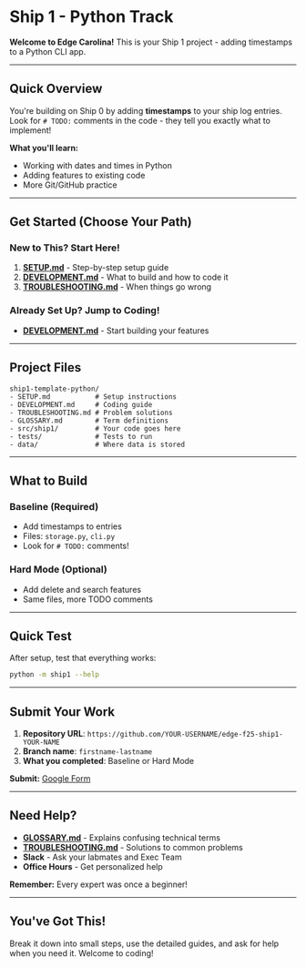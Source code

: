 # Ship 1 - Python Track

**Welcome to Edge Carolina!** This is your Ship 1 project - adding timestamps to a Python CLI app.

---

## Quick Overview

You're building on Ship 0 by adding **timestamps** to your ship log entries. Look for `# TODO:` comments in the code - they tell you exactly what to implement!

**What you'll learn:**
- Working with dates and times in Python
- Adding features to existing code
- More Git/GitHub practice

---

## Get Started (Choose Your Path)

### New to This? Start Here!
1. **[SETUP.md](SETUP.md)** - Step-by-step setup guide
2. **[DEVELOPMENT.md](DEVELOPMENT.md)** - What to build and how to code it
3. **[TROUBLESHOOTING.md](TROUBLESHOOTING.md)** - When things go wrong

### Already Set Up? Jump to Coding!
- **[DEVELOPMENT.md](DEVELOPMENT.md)** - Start building your features

---

## Project Files

```
ship1-template-python/
- SETUP.md           # Setup instructions
- DEVELOPMENT.md     # Coding guide
- TROUBLESHOOTING.md # Problem solutions
- GLOSSARY.md        # Term definitions
- src/ship1/         # Your code goes here
- tests/             # Tests to run
- data/              # Where data is stored
```

---

## What to Build

### Baseline (Required)
- Add timestamps to entries
- Files: `storage.py`, `cli.py`
- Look for `# TODO:` comments!

### Hard Mode (Optional)
- Add delete and search features
- Same files, more TODO comments

---

## Quick Test

After setup, test that everything works:
```bash
python -m ship1 --help
```

---

## Submit Your Work

1. **Repository URL**: `https://github.com/YOUR-USERNAME/edge-f25-ship1-YOUR-NAME`
2. **Branch name**: `firstname-lastname`
3. **What you completed**: Baseline or Hard Mode

**Submit:** [Google Form](https://forms.gle/3woXg71w48ps4qdo9)

---

## Need Help?

- **[GLOSSARY.md](GLOSSARY.md)** - Explains confusing technical terms
- **[TROUBLESHOOTING.md](TROUBLESHOOTING.md)** - Solutions to common problems
- **Slack** - Ask your labmates and Exec Team
- **Office Hours** - Get personalized help

**Remember:** Every expert was once a beginner!

---

## You've Got This!

Break it down into small steps, use the detailed guides, and ask for help when you need it. Welcome to coding!
